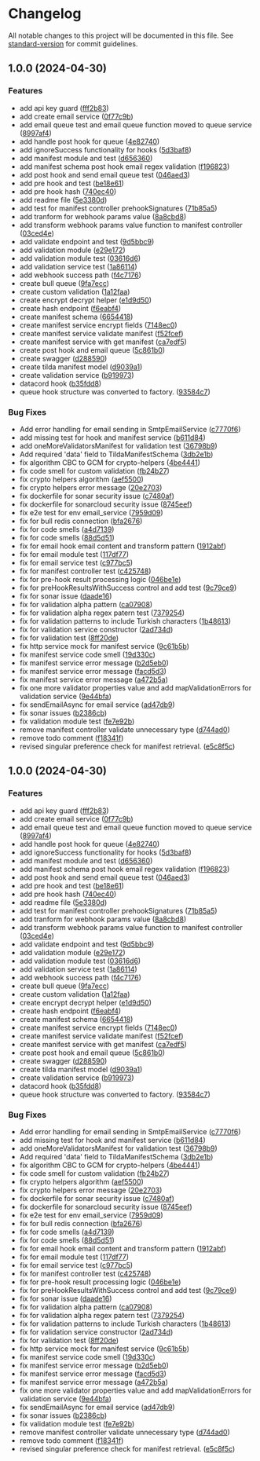 # Changelog

All notable changes to this project will be documented in this file. See [standard-version](https://github.com/conventional-changelog/standard-version) for commit guidelines.

## 1.0.0 (2024-04-30)


### Features

* add api key guard ([fff2b83](https://github.com/BrewInteractive/tilda/commit/fff2b83073de7d68fbd4b7897510fc76783fe8b1))
* add create email service ([0f77c9b](https://github.com/BrewInteractive/tilda/commit/0f77c9b7705d7837142534798d3798b53ca36ad0))
* add email queue test and email queue function  moved to queue service ([8997af4](https://github.com/BrewInteractive/tilda/commit/8997af4397f8b5ae9c6e2777e5bead3f931361db))
* add handle post hook for queue ([4e82740](https://github.com/BrewInteractive/tilda/commit/4e8274035d540699a5ecb12d0d428a9bc19878f6))
* add ignoreSuccess functionality for hooks ([5d3baf8](https://github.com/BrewInteractive/tilda/commit/5d3baf834ee5d769809a6092b779a50dea82050a))
* add manifest module and test ([d656360](https://github.com/BrewInteractive/tilda/commit/d65636075c8810e00a58d17bcb7e0a5d2a8789b0))
* add manifest schema post hook email regex validation ([f196823](https://github.com/BrewInteractive/tilda/commit/f196823e5195bc9396f42cfd7778c733415df0f5))
* add post hook and send email queue test ([046aed3](https://github.com/BrewInteractive/tilda/commit/046aed33818fbf7de55daf9838dc985b67f96af8))
* add pre hook and test ([be18e61](https://github.com/BrewInteractive/tilda/commit/be18e61768d37cac12c91fcb248f66dd7b671345))
* add pre hook hash ([740ec40](https://github.com/BrewInteractive/tilda/commit/740ec40beeee7ca3964fcd9fef8886a20511b1da))
* add readme file ([5e3380d](https://github.com/BrewInteractive/tilda/commit/5e3380da0a38f7be7c633e634234adda12cf1b5a))
* add test for manifest controller prehookSignatures ([71b85a5](https://github.com/BrewInteractive/tilda/commit/71b85a5cde64af07544ba5aaf0967dfdaee59ddc))
* add tranform for webhook params value ([8a8cbd8](https://github.com/BrewInteractive/tilda/commit/8a8cbd86e6f081c243592582b8cfb9ac3c264ad8))
* add transform webhook params value function to manifest controller ([03ced4e](https://github.com/BrewInteractive/tilda/commit/03ced4e8d02c7c467f6b495301e0d2a852e6fc5a))
* add validate endpoint and test ([9d5bbc9](https://github.com/BrewInteractive/tilda/commit/9d5bbc9ac5fd3119ad039cd3986009a87a7d44e4))
* add validation module ([e29e172](https://github.com/BrewInteractive/tilda/commit/e29e172a353801456df0cb6e4d9a61dc34e01598))
* add validation module test ([03616d6](https://github.com/BrewInteractive/tilda/commit/03616d644f1c618008e73145a7d5b47e7e82ff3c))
* add validation service test ([1a86114](https://github.com/BrewInteractive/tilda/commit/1a861149642c9fd76f9741c212324ae2b29aebd3))
* add webhook success path ([f4c7176](https://github.com/BrewInteractive/tilda/commit/f4c7176068e5f542f6bb81474edaaeaf9418c44e))
* create bull queue ([9fa7ecc](https://github.com/BrewInteractive/tilda/commit/9fa7eccb70dd2ac5efefeb5fd589cd655f4afd40))
* create custom validation ([1a12faa](https://github.com/BrewInteractive/tilda/commit/1a12faa061bd6318ae397c045266fb0032522826))
* create encrypt decrypt helper ([e1d9d50](https://github.com/BrewInteractive/tilda/commit/e1d9d50a496c486c35b5fee3bb4cc40fb7b4278e))
* create hash endpoint ([f6eabf4](https://github.com/BrewInteractive/tilda/commit/f6eabf49a2f19c7381c44092276d6bd2dbd33626))
* create manifest schema ([6654418](https://github.com/BrewInteractive/tilda/commit/6654418de83c4b0bba7d846d6c82b69aa8b80b22))
* create manifest service encrypt fields ([7148ec0](https://github.com/BrewInteractive/tilda/commit/7148ec02c16dcc9a66462959b07bb67e16c8a423))
* create manifest service validate manifest ([f52fcef](https://github.com/BrewInteractive/tilda/commit/f52fcef3b88896a7ee1382f1dca8175f8d6d400e))
* create manifest service with get manifest ([ca7edf5](https://github.com/BrewInteractive/tilda/commit/ca7edf5d5ed57dcfc2df558b228544b8653280d1))
* create post hook and email queue ([5c861b0](https://github.com/BrewInteractive/tilda/commit/5c861b0566a36e7a09a63cf585ddb8792b96bdcb))
* create swagger ([d288590](https://github.com/BrewInteractive/tilda/commit/d28859088bed9c60373ad2203d0f3a11a7df8a1d))
* create tilda manifest model ([d9039a1](https://github.com/BrewInteractive/tilda/commit/d9039a16c071bc88dea1e6c1a414a4f9686e92be))
* create validation service ([b919973](https://github.com/BrewInteractive/tilda/commit/b9199735cb93783fd07a7ca75b7deb33cc192be3))
* datacord hook ([b35fdd8](https://github.com/BrewInteractive/tilda/commit/b35fdd80fc5430b990ff68edb5dddb64812d9f89))
* queue hook structure was converted to factory. ([93584c7](https://github.com/BrewInteractive/tilda/commit/93584c7ab46a12c69f26f0300b30cb85d66b42a3))


### Bug Fixes

* Add error handling for email sending in SmtpEmailService ([c7770f6](https://github.com/BrewInteractive/tilda/commit/c7770f6c5cb78db6ac24554778fab4a984180b9f))
* add missing test for hook and manifest service ([b611d84](https://github.com/BrewInteractive/tilda/commit/b611d84ead92f01980215ad085c235231dfe3fd0))
* add oneMoreValidatorsManifest for validation test ([36798b9](https://github.com/BrewInteractive/tilda/commit/36798b93e299f0c7f61092218dac07b7c97632ab))
* Add required 'data' field to TildaManifestSchema ([3db2e1b](https://github.com/BrewInteractive/tilda/commit/3db2e1bb8893048d5df5ed594b620c3c34d58397))
* fix algorithm CBC to GCM for crypto-helpers ([4be4441](https://github.com/BrewInteractive/tilda/commit/4be4441ba80d231920f418eb782a9dd9223a1bb7))
* fix code smell for custom validation ([fb24b27](https://github.com/BrewInteractive/tilda/commit/fb24b2754c1cb8dda2862b58ef7122c688d127f9))
* fix crypto helpers algorithm ([aef5500](https://github.com/BrewInteractive/tilda/commit/aef550040b7de11a17510965a80328bcecdb6205))
* fix crypto helpers error message ([20e2703](https://github.com/BrewInteractive/tilda/commit/20e2703d199f9eeb5f31b6bc6d602247298640ad))
* fix dockerfile for sonar security issue ([c7480af](https://github.com/BrewInteractive/tilda/commit/c7480af6cab8bd02b506056ebf58ef7c9a9518f5))
* fix dockerfile for sonarcloud security issue ([8745eef](https://github.com/BrewInteractive/tilda/commit/8745eefb90553a51e0cd42a7dab8e8376c317102))
* fix e2e test for env email_service ([7959d09](https://github.com/BrewInteractive/tilda/commit/7959d09551ecab92e41b5b0495cbcd43410b3ed1))
* fix for bull redis connection ([bfa2676](https://github.com/BrewInteractive/tilda/commit/bfa2676ed8ac3a56ffbe87b984f7e73ab65009af))
* fix for code smells ([a4d7139](https://github.com/BrewInteractive/tilda/commit/a4d7139ae31640a188ace61f25d90651e3272180))
* fix for code smells ([88d5d51](https://github.com/BrewInteractive/tilda/commit/88d5d5157ecb5aa29a4b94a9778656552607695f))
* fix for email hook email content and transform pattern ([1912abf](https://github.com/BrewInteractive/tilda/commit/1912abfd92b8d7eb859fa5b5e8586f684f216746))
* fix for email module test ([117df77](https://github.com/BrewInteractive/tilda/commit/117df77af616d070e5ef50554555e0e5acdbcffb))
* fix for email service test ([c977bc5](https://github.com/BrewInteractive/tilda/commit/c977bc555a7fcef4f4f79259047fb01c89d5f17c))
* fix for manifest controller test ([c425748](https://github.com/BrewInteractive/tilda/commit/c4257489550f570c5431f554aff3dcaaa3ee9ea4))
* fix for pre-hook result processing logic ([046be1e](https://github.com/BrewInteractive/tilda/commit/046be1ea67cc79fcac8aef6500cd45815279ce47))
* fix for preHookResultsWithSuccess control and add test ([9c79ce9](https://github.com/BrewInteractive/tilda/commit/9c79ce967b6132cc3f5c84edb55832ddf5744289))
* fix for sonar issue ([daade16](https://github.com/BrewInteractive/tilda/commit/daade164ee09ec31995b35f730557a79d8f1c63c))
* fix for validation alpha pattern ([ca07908](https://github.com/BrewInteractive/tilda/commit/ca079087f148ce69a853422d0d0a3632f9368fe5))
* fix for validation alpha regex patern test ([7379254](https://github.com/BrewInteractive/tilda/commit/7379254d271724d5714e5376c4bf99510d79f045))
* fix for validation patterns to include Turkish characters ([1b48613](https://github.com/BrewInteractive/tilda/commit/1b48613322202e84dda5f4cacf566de4c1fd326e))
* fix for validation service constructor ([2ad734d](https://github.com/BrewInteractive/tilda/commit/2ad734d9d3f9c63607d66789d4ef7e97784458bd))
* fix for validation test ([8ff20de](https://github.com/BrewInteractive/tilda/commit/8ff20de5bdbdbfcb2f8b799f0c69cc91f7e3f72c))
* fix http service mock for manifest service ([9c61b5b](https://github.com/BrewInteractive/tilda/commit/9c61b5ba589a7b659b2053f59cf87bbc9f799b0c))
* fix manifest service code smell ([19d330c](https://github.com/BrewInteractive/tilda/commit/19d330c5dbf0c65b750f5e2a43f2fd70b0fbf5ba))
* fix manifest service error message ([b2d5eb0](https://github.com/BrewInteractive/tilda/commit/b2d5eb0af8a973db8e5d893aa650594814ab0ffd))
* fix manifest service error message ([facd5d3](https://github.com/BrewInteractive/tilda/commit/facd5d358476551fd51af4cee2e4027112a51d09))
* fix manifest service error message ([a472b5a](https://github.com/BrewInteractive/tilda/commit/a472b5ad9f1fff134d27351616b0190f8f07ef51))
* fix one more validator properties value and add mapValidationErrors for validation service ([9e44bfa](https://github.com/BrewInteractive/tilda/commit/9e44bfa2ffcbb70ec9c4f1f94e4194153a77c611))
* fix sendEmailAsync for email service ([ad47db9](https://github.com/BrewInteractive/tilda/commit/ad47db981617a5f0c5e127f2da320431feff228c))
* fix sonar issues ([b2386cb](https://github.com/BrewInteractive/tilda/commit/b2386cb39b64411f947a9b89adb8e60e92401a36))
* fix validation module test ([fe7e92b](https://github.com/BrewInteractive/tilda/commit/fe7e92b21d33cc04e9127b265b012c77860b3f66))
* remove manifest controller validate unnecessary type ([d744ad0](https://github.com/BrewInteractive/tilda/commit/d744ad04bc72fc49955fa038ab009e9d735fd686))
* remove todo comment ([f18341f](https://github.com/BrewInteractive/tilda/commit/f18341fda1b1a61b693b2e6ad0343da164f1b6ea))
* revised singular preference check for manifest retrieval. ([e5c8f5c](https://github.com/BrewInteractive/tilda/commit/e5c8f5c68e58a544f45206e922963bc6d0547342))

## 1.0.0 (2024-04-30)


### Features

* add api key guard ([fff2b83](https://github.com/BrewInteractive/tilda/commit/fff2b83073de7d68fbd4b7897510fc76783fe8b1))
* add create email service ([0f77c9b](https://github.com/BrewInteractive/tilda/commit/0f77c9b7705d7837142534798d3798b53ca36ad0))
* add email queue test and email queue function  moved to queue service ([8997af4](https://github.com/BrewInteractive/tilda/commit/8997af4397f8b5ae9c6e2777e5bead3f931361db))
* add handle post hook for queue ([4e82740](https://github.com/BrewInteractive/tilda/commit/4e8274035d540699a5ecb12d0d428a9bc19878f6))
* add ignoreSuccess functionality for hooks ([5d3baf8](https://github.com/BrewInteractive/tilda/commit/5d3baf834ee5d769809a6092b779a50dea82050a))
* add manifest module and test ([d656360](https://github.com/BrewInteractive/tilda/commit/d65636075c8810e00a58d17bcb7e0a5d2a8789b0))
* add manifest schema post hook email regex validation ([f196823](https://github.com/BrewInteractive/tilda/commit/f196823e5195bc9396f42cfd7778c733415df0f5))
* add post hook and send email queue test ([046aed3](https://github.com/BrewInteractive/tilda/commit/046aed33818fbf7de55daf9838dc985b67f96af8))
* add pre hook and test ([be18e61](https://github.com/BrewInteractive/tilda/commit/be18e61768d37cac12c91fcb248f66dd7b671345))
* add pre hook hash ([740ec40](https://github.com/BrewInteractive/tilda/commit/740ec40beeee7ca3964fcd9fef8886a20511b1da))
* add readme file ([5e3380d](https://github.com/BrewInteractive/tilda/commit/5e3380da0a38f7be7c633e634234adda12cf1b5a))
* add test for manifest controller prehookSignatures ([71b85a5](https://github.com/BrewInteractive/tilda/commit/71b85a5cde64af07544ba5aaf0967dfdaee59ddc))
* add tranform for webhook params value ([8a8cbd8](https://github.com/BrewInteractive/tilda/commit/8a8cbd86e6f081c243592582b8cfb9ac3c264ad8))
* add transform webhook params value function to manifest controller ([03ced4e](https://github.com/BrewInteractive/tilda/commit/03ced4e8d02c7c467f6b495301e0d2a852e6fc5a))
* add validate endpoint and test ([9d5bbc9](https://github.com/BrewInteractive/tilda/commit/9d5bbc9ac5fd3119ad039cd3986009a87a7d44e4))
* add validation module ([e29e172](https://github.com/BrewInteractive/tilda/commit/e29e172a353801456df0cb6e4d9a61dc34e01598))
* add validation module test ([03616d6](https://github.com/BrewInteractive/tilda/commit/03616d644f1c618008e73145a7d5b47e7e82ff3c))
* add validation service test ([1a86114](https://github.com/BrewInteractive/tilda/commit/1a861149642c9fd76f9741c212324ae2b29aebd3))
* add webhook success path ([f4c7176](https://github.com/BrewInteractive/tilda/commit/f4c7176068e5f542f6bb81474edaaeaf9418c44e))
* create bull queue ([9fa7ecc](https://github.com/BrewInteractive/tilda/commit/9fa7eccb70dd2ac5efefeb5fd589cd655f4afd40))
* create custom validation ([1a12faa](https://github.com/BrewInteractive/tilda/commit/1a12faa061bd6318ae397c045266fb0032522826))
* create encrypt decrypt helper ([e1d9d50](https://github.com/BrewInteractive/tilda/commit/e1d9d50a496c486c35b5fee3bb4cc40fb7b4278e))
* create hash endpoint ([f6eabf4](https://github.com/BrewInteractive/tilda/commit/f6eabf49a2f19c7381c44092276d6bd2dbd33626))
* create manifest schema ([6654418](https://github.com/BrewInteractive/tilda/commit/6654418de83c4b0bba7d846d6c82b69aa8b80b22))
* create manifest service encrypt fields ([7148ec0](https://github.com/BrewInteractive/tilda/commit/7148ec02c16dcc9a66462959b07bb67e16c8a423))
* create manifest service validate manifest ([f52fcef](https://github.com/BrewInteractive/tilda/commit/f52fcef3b88896a7ee1382f1dca8175f8d6d400e))
* create manifest service with get manifest ([ca7edf5](https://github.com/BrewInteractive/tilda/commit/ca7edf5d5ed57dcfc2df558b228544b8653280d1))
* create post hook and email queue ([5c861b0](https://github.com/BrewInteractive/tilda/commit/5c861b0566a36e7a09a63cf585ddb8792b96bdcb))
* create swagger ([d288590](https://github.com/BrewInteractive/tilda/commit/d28859088bed9c60373ad2203d0f3a11a7df8a1d))
* create tilda manifest model ([d9039a1](https://github.com/BrewInteractive/tilda/commit/d9039a16c071bc88dea1e6c1a414a4f9686e92be))
* create validation service ([b919973](https://github.com/BrewInteractive/tilda/commit/b9199735cb93783fd07a7ca75b7deb33cc192be3))
* datacord hook ([b35fdd8](https://github.com/BrewInteractive/tilda/commit/b35fdd80fc5430b990ff68edb5dddb64812d9f89))
* queue hook structure was converted to factory. ([93584c7](https://github.com/BrewInteractive/tilda/commit/93584c7ab46a12c69f26f0300b30cb85d66b42a3))


### Bug Fixes

* Add error handling for email sending in SmtpEmailService ([c7770f6](https://github.com/BrewInteractive/tilda/commit/c7770f6c5cb78db6ac24554778fab4a984180b9f))
* add missing test for hook and manifest service ([b611d84](https://github.com/BrewInteractive/tilda/commit/b611d84ead92f01980215ad085c235231dfe3fd0))
* add oneMoreValidatorsManifest for validation test ([36798b9](https://github.com/BrewInteractive/tilda/commit/36798b93e299f0c7f61092218dac07b7c97632ab))
* Add required 'data' field to TildaManifestSchema ([3db2e1b](https://github.com/BrewInteractive/tilda/commit/3db2e1bb8893048d5df5ed594b620c3c34d58397))
* fix algorithm CBC to GCM for crypto-helpers ([4be4441](https://github.com/BrewInteractive/tilda/commit/4be4441ba80d231920f418eb782a9dd9223a1bb7))
* fix code smell for custom validation ([fb24b27](https://github.com/BrewInteractive/tilda/commit/fb24b2754c1cb8dda2862b58ef7122c688d127f9))
* fix crypto helpers algorithm ([aef5500](https://github.com/BrewInteractive/tilda/commit/aef550040b7de11a17510965a80328bcecdb6205))
* fix crypto helpers error message ([20e2703](https://github.com/BrewInteractive/tilda/commit/20e2703d199f9eeb5f31b6bc6d602247298640ad))
* fix dockerfile for sonar security issue ([c7480af](https://github.com/BrewInteractive/tilda/commit/c7480af6cab8bd02b506056ebf58ef7c9a9518f5))
* fix dockerfile for sonarcloud security issue ([8745eef](https://github.com/BrewInteractive/tilda/commit/8745eefb90553a51e0cd42a7dab8e8376c317102))
* fix e2e test for env email_service ([7959d09](https://github.com/BrewInteractive/tilda/commit/7959d09551ecab92e41b5b0495cbcd43410b3ed1))
* fix for bull redis connection ([bfa2676](https://github.com/BrewInteractive/tilda/commit/bfa2676ed8ac3a56ffbe87b984f7e73ab65009af))
* fix for code smells ([a4d7139](https://github.com/BrewInteractive/tilda/commit/a4d7139ae31640a188ace61f25d90651e3272180))
* fix for code smells ([88d5d51](https://github.com/BrewInteractive/tilda/commit/88d5d5157ecb5aa29a4b94a9778656552607695f))
* fix for email hook email content and transform pattern ([1912abf](https://github.com/BrewInteractive/tilda/commit/1912abfd92b8d7eb859fa5b5e8586f684f216746))
* fix for email module test ([117df77](https://github.com/BrewInteractive/tilda/commit/117df77af616d070e5ef50554555e0e5acdbcffb))
* fix for email service test ([c977bc5](https://github.com/BrewInteractive/tilda/commit/c977bc555a7fcef4f4f79259047fb01c89d5f17c))
* fix for manifest controller test ([c425748](https://github.com/BrewInteractive/tilda/commit/c4257489550f570c5431f554aff3dcaaa3ee9ea4))
* fix for pre-hook result processing logic ([046be1e](https://github.com/BrewInteractive/tilda/commit/046be1ea67cc79fcac8aef6500cd45815279ce47))
* fix for preHookResultsWithSuccess control and add test ([9c79ce9](https://github.com/BrewInteractive/tilda/commit/9c79ce967b6132cc3f5c84edb55832ddf5744289))
* fix for sonar issue ([daade16](https://github.com/BrewInteractive/tilda/commit/daade164ee09ec31995b35f730557a79d8f1c63c))
* fix for validation alpha pattern ([ca07908](https://github.com/BrewInteractive/tilda/commit/ca079087f148ce69a853422d0d0a3632f9368fe5))
* fix for validation alpha regex patern test ([7379254](https://github.com/BrewInteractive/tilda/commit/7379254d271724d5714e5376c4bf99510d79f045))
* fix for validation patterns to include Turkish characters ([1b48613](https://github.com/BrewInteractive/tilda/commit/1b48613322202e84dda5f4cacf566de4c1fd326e))
* fix for validation service constructor ([2ad734d](https://github.com/BrewInteractive/tilda/commit/2ad734d9d3f9c63607d66789d4ef7e97784458bd))
* fix for validation test ([8ff20de](https://github.com/BrewInteractive/tilda/commit/8ff20de5bdbdbfcb2f8b799f0c69cc91f7e3f72c))
* fix http service mock for manifest service ([9c61b5b](https://github.com/BrewInteractive/tilda/commit/9c61b5ba589a7b659b2053f59cf87bbc9f799b0c))
* fix manifest service code smell ([19d330c](https://github.com/BrewInteractive/tilda/commit/19d330c5dbf0c65b750f5e2a43f2fd70b0fbf5ba))
* fix manifest service error message ([b2d5eb0](https://github.com/BrewInteractive/tilda/commit/b2d5eb0af8a973db8e5d893aa650594814ab0ffd))
* fix manifest service error message ([facd5d3](https://github.com/BrewInteractive/tilda/commit/facd5d358476551fd51af4cee2e4027112a51d09))
* fix manifest service error message ([a472b5a](https://github.com/BrewInteractive/tilda/commit/a472b5ad9f1fff134d27351616b0190f8f07ef51))
* fix one more validator properties value and add mapValidationErrors for validation service ([9e44bfa](https://github.com/BrewInteractive/tilda/commit/9e44bfa2ffcbb70ec9c4f1f94e4194153a77c611))
* fix sendEmailAsync for email service ([ad47db9](https://github.com/BrewInteractive/tilda/commit/ad47db981617a5f0c5e127f2da320431feff228c))
* fix sonar issues ([b2386cb](https://github.com/BrewInteractive/tilda/commit/b2386cb39b64411f947a9b89adb8e60e92401a36))
* fix validation module test ([fe7e92b](https://github.com/BrewInteractive/tilda/commit/fe7e92b21d33cc04e9127b265b012c77860b3f66))
* remove manifest controller validate unnecessary type ([d744ad0](https://github.com/BrewInteractive/tilda/commit/d744ad04bc72fc49955fa038ab009e9d735fd686))
* remove todo comment ([f18341f](https://github.com/BrewInteractive/tilda/commit/f18341fda1b1a61b693b2e6ad0343da164f1b6ea))
* revised singular preference check for manifest retrieval. ([e5c8f5c](https://github.com/BrewInteractive/tilda/commit/e5c8f5c68e58a544f45206e922963bc6d0547342))
